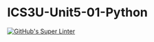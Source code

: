 # ICS3U-Unit5-01-Python

[![GitHub's Super Linter](https://github.com/Ethan-Prieur1/ICS3U-Unit5-01-Python/workflows/GitHub's%20Super%20Linter/badge.svg)](https://github.com/Ethan-Prieur1/ICS3U-Unit5-01-Python/actions)
